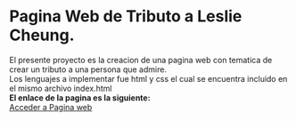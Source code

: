 # Pagina Web  de Tributo a Leslie Cheung.
El presente proyecto es la creacion de una pagina web con tematica de crear un tributo a una persona que admire.
<br>
Los lenguajes a implementar fue html y css el cual se encuentra incluido en el mismo archivo index.html
<br>
<b>El enlace de la pagina es la siguiente:</b>
<br>
[Acceder a Pagina web ](https://perlasantellanes.github.io/tributo-leslie-cheung/)
<br>




